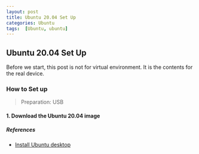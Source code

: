 ```yaml
---
layout: post
title: Ubuntu 20.04 Set Up
categories: Ubuntu
tags:  [Ubuntu, ubuntu]
---
```

## Ubuntu 20.04 Set Up
Before we start, this post is not for virtual environment. It is the contents for the real device. 
### How to Set up
>  Preparation: USB
#### 1. Download the Ubuntu 20.04 image


##### References
- [Install Ubuntu desktop](https://ubuntu.com/tutorials/install-ubuntu-desktop#1-overview)